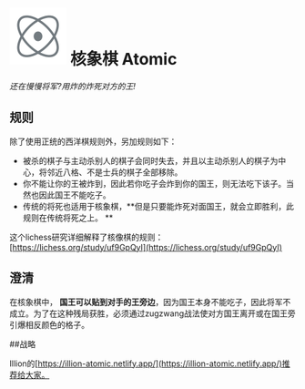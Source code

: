 # ![Atomic](https://github.com/gbtami/pychess-variants/blob/master/static/icons/Atomic.svg) 核象棋 Atomic

_还在慢慢将军?用炸的炸死对方的王!_

## 规则

除了使用正统的西洋棋规则外，另加规则如下：

* 被杀的棋子与主动杀别人的棋子会同时失去，并且以主动杀别人的棋子为中心，将邻近八格、不是士兵的棋子全部移除。
* 你不能让你的王被炸到，因此若你吃子会炸到你的国王，则无法吃下该子。当然也因此国王不能吃子。
* 传统的将死也适用于核象棋，**但是只要能炸死对面国王，就会立即胜利，此规则在传统将死之上。 **

这个lichess研究详细解释了核像棋的规则：[https://lichess.org/study/uf9GpQyI](https://lichess.org/study/uf9GpQyI)

## 澄清

在核象棋中， **国王可以贴到对手的王旁边**，因为国王本身不能吃子，因此将军不成立。为了在这种残局获胜，必须通过zugzwang战法使对方国王离开或在国王旁引爆相反颜色的格子。

##战略

Illion的[https://illion-atomic.netlify.app/](https://illion-atomic.netlify.app/)推荐给大家。

